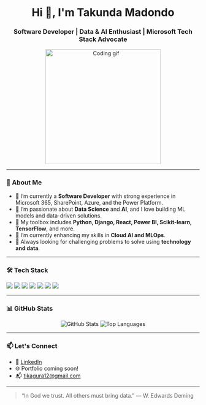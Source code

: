 
<h1 align="center">Hi 👋, I'm Takunda Madondo</h1>
<h3 align="center">Software Developer | Data & AI Enthusiast | Microsoft Tech Stack Advocate</h3>

<p align="center">
  <img src="https://media.giphy.com/media/qgQUggAC3Pfv687qPC/giphy.gif" width="300" alt="Coding gif">
</p>

---

### 🚀 About Me

- 💼 I’m currently a **Software Developer** with strong experience in Microsoft 365, SharePoint, Azure, and the Power Platform.
- 🧠 I’m passionate about **Data Science** and **AI**, and I love building ML models and data-driven solutions.
- 🧰 My toolbox includes **Python, Django, React, Power BI, Scikit-learn, TensorFlow**, and more.
- 🌱 I’m currently enhancing my skills in **Cloud AI and MLOps**.
- 🎯 Always looking for challenging problems to solve using **technology and data**.

---

### 🛠️ Tech Stack

<p align="left">
  <img src="https://img.shields.io/badge/Python-3670A0?style=for-the-badge&logo=python&logoColor=white"/>
  <img src="https://img.shields.io/badge/Power%20BI-F2C811?style=for-the-badge&logo=powerbi&logoColor=black"/>
  <img src="https://img.shields.io/badge/React-20232A?style=for-the-badge&logo=react&logoColor=61DAFB"/>
  <img src="https://img.shields.io/badge/Django-092E20?style=for-the-badge&logo=django&logoColor=white"/>
  <img src="https://img.shields.io/badge/Azure-0078D4?style=for-the-badge&logo=microsoftazure&logoColor=white"/>
  <img src="https://img.shields.io/badge/Power%20Apps-742774?style=for-the-badge&logo=microsoftpowerapps&logoColor=white"/>
  <img src="https://img.shields.io/badge/PostgreSQL-336791?style=for-the-badge&logo=postgresql&logoColor=white"/>
</p>

---

### 📊 GitHub Stats

<p align="center">
  <img src="https://github-readme-stats.vercel.app/api?username=Takunda-Madondo&show_icons=true&theme=radical" alt="GitHub Stats"/>
  <img src="https://github-readme-stats.vercel.app/api/top-langs/?username=Takunda-Madondo&layout=compact&theme=radical" alt="Top Languages"/>
</p>

---

### 📫 Let's Connect

- 🔗 [LinkedIn](https://www.linkedin.com/in/takunda-madondo-649b66218/)  
- 🌐 Portfolio coming soon!  
- 📬 tikagura12@gmail.com

---

> “In God we trust. All others must bring data.” — W. Edwards Deming
